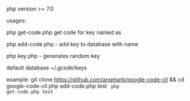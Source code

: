 php version >= 7.0

usages:

php get-code.php <name> get code for key named as <name>

php add-code.php <name> <key> - add key to database with name <name>

php key.php - generates random key

default database ~/.gcode/keys

example:
git clone https://github.com/angmarb/google-code-cli && cd google-code-cli
php add-code.php test <code> 
php get-code.php test
